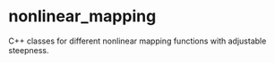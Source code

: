 # nonlinear_mapping
C++ classes for different nonlinear mapping functions with adjustable steepness. 
